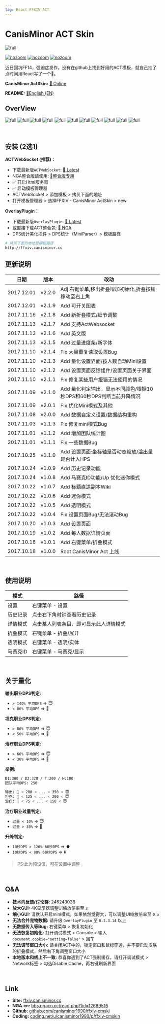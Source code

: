 ```yaml
---
tag: React FFXIV ACT
---
```




# CanisMinor ACT Skin



![full](http://qn.canisminor.cc/2017-11-14-1.png)

[![nozoom](https://img.shields.io/github/tag/canisminor1990/ffxiv-cmskin.svg)](https://github.com/canisminor1990/ffxiv-cmskin)
[![nozoom](https://img.shields.io/badge/Works%20with-ActWebsocket-green.svg)](https://github.com/ZCube/ACTWebSocket)
[![nozoom](https://img.shields.io/badge/Works%20with-OverlayPlugin-green.svg)](https://github.com/hibiyasleep/OverlayPlugin)



近日回坑FF14，强迫症发作，没有在github上找到好用的ACT模板，就自己抽了点时间用React写了一个💅。



**CanisMinor ActSkin:** [🌱 Online](http://ffxiv.canisminor.cc)

**README:** [📙English (EN)](https://github.com/canisminor1990/ffxiv-cmskin/blob/master/en_README.md)



## OverView

![full](http://qn.canisminor.cc/2017-11-14-2.png)
![full](http://qn.canisminor.cc/2017-11-14-3.png)
![full](http://qn.canisminor.cc/2017-11-14-4.png)
![full](http://qn.canisminor.cc/2017-11-14-5.png)
![full](http://qn.canisminor.cc/2017-12-06-12.png)
![full](http://qn.canisminor.cc/2017-11-14-6.png)
![full](http://qn.canisminor.cc/2017-11-16-13.png)
![full](http://qn.canisminor.cc/2017-11-14-7.png)
![full](http://qn.canisminor.cc/2017-11-14-8.png)
![full](http://qn.canisminor.cc/2017-11-14-9.png)
![full](http://qn.canisminor.cc/2017-11-14-10.png)

<br />

## 安装 (2选1)

**ACTWebSocket (推荐)：**
- 下载最新版`ACTWebSocket`: [🔗 Latest](https://github.com/ZCube/ACTWebSocket/releases)
- NGA整合版请使用: [🔗整合版专用](https://coding.net/u/canisminor1990/p/act-websocket/git/archive/v1.0.0.zip)
- ✅ 开启Html服务器
- ✅ 启动模板管理器
- ACTWebSocket > 添加模板 > 拷贝下面的地址
- 打开模板管理器 > 选择FFXIV - CanisMinor ActSkin > new

**OverlayPlugin：**
- 下载最新版`OverlayPlugin`: [🔗 Latest](https://github.com/hibiyasleep/OverlayPlugin/releases)
- 或直接下载ACT整合包: [🔗 NGA](http://bbs.ngacn.cc/read.php?tid=12526945)
- DPS统计美化插件 > DPS统计（MiniParser）> 模板路径

```sh
# 拷贝下面的地址至模板路径
http://ffxiv.canisminor.cc
```






## 更新说明

| 日期         | 版本     | 改动                                       |
| ---------- | ------ | ---------------------------------------- |
| 2017.12.01 | v2.2.0 | Adj 右键菜单,移出折叠增加初始化,折叠按钮移动至右上角            |
| 2017.12.01 | v2.1.9 | Add 可开关图表                                |
| 2017.11.16 | v2.1.8 | Add 新折叠模式/细节调整                           |
| 2017.11.13 | v2.1.7 | Add 支持ActWebsocket                       |
| 2017.11.13 | v2.1.6 | Add 英文版                                  |
| 2017.11.13 | v2.1.5 | Add 过量进度条/新字体                            |
| 2017.11.10 | v2.1.4 | Fix 大量重复读取设置Bug                          |
| 2017.11.10 | v2.1.3 | Add 量化设置界面/按人数自动Mini设置                   |
| 2017.11.10 | v2.1.2 | Add 设置页面反馈组件/设置页面关于界面                    |
| 2017.11.10 | v2.1.1 | Fix 修复某些用户报错无法使用的情况                      |
| 2017.11.09 | v2.1.0 | Add 量化判定输出，显示不同颜色/根据10秒DPS和60秒DPS判断当前升降情况 |
| 2017.11.09 | v2.0.1 | Fix 优化Mini模式及其他                          |
| 2017.11.08 | v2.0.0 | Add 数据自定义设置/数据结构重构                       |
| 2017.11.03 | v1.1.3 | Fix 修复mini模式Bug                          |
| 2017.11.01 | v1.1.2 | Add 增加团队统计图                              |
| 2017.11.01 | v1.1.1 | Fix 一些数据Bug                              |
| 2017.10.25 | v1.1.0 | Add 设置页面:坐标轴是否动态缩放/溢出量是否计入HPS            |
| 2017.10.24 | v1.0.9 | Add 历史记录功能                               |
| 2017.10.24 | v1.0.8 | Add 马赛克ID功能/Up 优化迷你模式                    |
| 2017.10.22 | v1.0.7 | Add 标题直达副本Wiki                           |
| 2017.10.22 | v1.0.6 | Add 迷你模式                                 |
| 2017.10.22 | v1.0.5 | Add 透明模式                                 |
| 2017.10.22 | v1.0.4 | Fix 设置页面Bug/无法滚动Bug                      |
| 2017.10.20 | v1.0.3 | Add 设置页面                                 |
| 2017.10.19 | v1.0.2 | Add 每人数据详情页面                             |
| 2017.10.18 | v1.0.1 | Add 右键菜单/折叠模式                            |
| 2017.10.18 | v1.0.0 | Root CanisMinor Act 上线                   |

<br />

## 使用说明

| 模式    | 路径                  |
| ----- | ------------------- |
| 设置    | 右键菜单 - 设置           |
| 历史记录  | 点击右下角时钟查看历史记录       |
| 详情模式  | 点击某人列表条目，即可显示此人详情模式 |
| 折叠模式  | 右键菜单 - 折叠/展开        |
| 透明模式  | 右键菜单 - 透明/实体        |
| 马赛克ID | 右键菜单 - 马赛克/显示       |

<br />

## 关于量化

**输出职业DPS判定:**
- `> 140% 平均DPS` => 😇
- `< 80% 平均DPS` => 👿

**坦克职业DPS判定:**
- `> 80% 平均DPS` => 😇
- `< 50% 平均DPS` => 👿

**治疗职业DPS判定:**
- `> 60% 平均DPS` => 😇
- `< 30% 平均DPS` => 👿

**举例:**
```sh
D1:380 / D2:320 / T:200 / H:100
团队平均DPS: 250

输出: 👿 < 200 < ... < 350 < 😇
坦克: 👿 < 125 < ... < 200 < 😇
治疗: 👿 < 75 < ... < 150 < 😇
```

**治疗职业过量判定:**
- `过量 < 10%` => 😇
- `过量 > 30%` => 👿

**升降判定:**
- `10秒DPS > 120% 60秒DPS` => ⬆️
- `10秒DPS < 80% 60秒DPS` => ⬇️

> PS:此为预设值，可在设置中调整

<br />

## Q&A

- **技术向反馈/讨论群:** 246243038
- **放大GUI:** 4K显示器调整UI缩放倍率至 `2`
- **缩小GUI:** 请默认开启mini模式，如果依然觉得大，可以调整UI缩放倍率至 `0.x`
- **无法合并宠物数据:** 请升级 `OverlayPlugin` 至 `0.3.3.14` 以上
- **无数据传入等Bug:** 右键菜单 > 恢复初始化
- **无法恢复初始化:** 打开调试模式 > Console > 输入`document.cookie="setting=false"` > 回车
- **无法调节窗口大小:** 请关闭ACT中的，锁定窗口和鼠标穿透，并不要启动皮肤的折叠模式，然后右下角调整窗口大小
- **本地版本和线上不一致:** 恭喜你遇到了ACT强制缓存，请打开调试模式 > Network标签 > 勾选Disable Cache，再右键刷新界面

<br />

## Link

- **Site:** [ffxiv.canisminor.cc](https://ffxiv.canisminor.cc)
- **NGA.cn:** [bbs.ngacn.cc/read.php?tid=12689516](http://bbs.ngacn.cc/read.php?tid=12689516)
- **Github:** [github.com/canisminor1990/ffxiv-cmski](https://github.com/canisminor1990/ffxiv-cmskin)
- **Coding:** [coding.net/u/canisminor1990/p/ffxiv-cmskin](https://coding.net/u/canisminor1990/p/ffxiv-cmskin)

